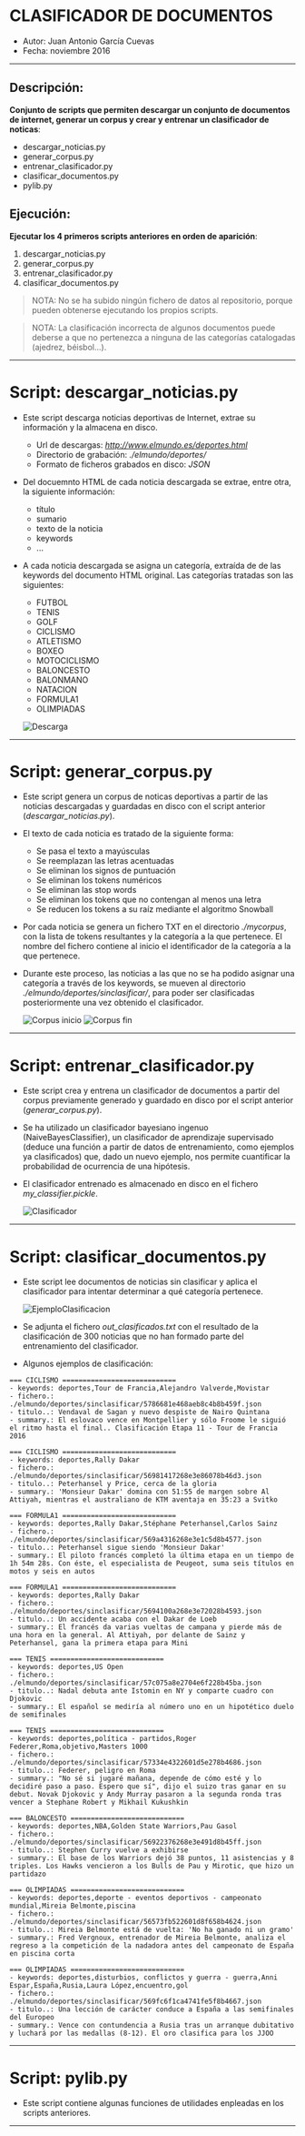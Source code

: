 # CLASIFICADOR DE DOCUMENTOS
- Autor: Juan Antonio García Cuevas
- Fecha: noviembre 2016
***

## Descripción:
**Conjunto de scripts que permiten descargar un conjunto de documentos de internet, generar un corpus y crear y entrenar un clasificador de noticas**:

- descargar_noticias.py
- generar_corpus.py
- entrenar_clasificador.py
- clasificar_documentos.py
- pylib.py

## Ejecución:
**Ejecutar los 4 primeros scripts anteriores en orden de aparición**:

1. descargar_noticias.py
2. generar_corpus.py
3. entrenar_clasificador.py
4. clasificar_documentos.py

> NOTA: No se ha subido ningún fichero de datos al repositorio, porque pueden obtenerse ejecutando los propios scripts.

> NOTA: La clasificación incorrecta de algunos documentos puede deberse a que no pertenezca a ninguna de las categorías catalogadas (ajedrez, béisbol...).


***
# Script: descargar_noticias.py

- Este script descarga noticias deportivas de Internet, extrae su información y la almacena en disco.
    - Url de descargas: _http://www.elmundo.es/deportes.html_
    - Directorio de grabación: _./elmundo/deportes/_
    - Formato de ficheros grabados en disco: _JSON_

- Del docuemnto HTML de cada noticia descargada se extrae, entre otra, la siguiente información:
    - título
    - sumario
    - texto de la noticia
    - keywords
    - ...

- A cada noticia descargada se asigna un categoría, extraída de de las keywords del documento HTML original. Las categorías tratadas son las siguientes:
    - FUTBOL
    - TENIS
    - GOLF
    - CICLISMO
    - ATLETISMO
    - BOXEO
    - MOTOCICLISMO
    - BALONCESTO
    - BALONMANO
    - NATACION
    - FORMULA1
    - OLIMPIADAS

    ![Descarga](images/descarga.png)

***
# Script: generar_corpus.py

- Este script genera un corpus de noticas deportivas a partir de las noticias descargadas y guardadas en disco con el script anterior (_descargar_noticias.py_).

- El texto de cada noticia es tratado de la siguiente forma:
    - Se pasa el texto a mayúsculas
    - Se reemplazan las letras acentuadas
    - Se eliminan los signos de puntuación
    - Se eliminan los tokens numéricos
    - Se eliminan las stop words
    - Se eliminan los tokens que no contengan al menos una letra
    - Se reducen los tokens a su raíz mediante el algoritmo Snowball

- Por cada noticia se genera un fichero TXT en el directorio _./mycorpus_, con la lista de tokens resultantes y la categoría a la que pertenece. El nombre del fichero contiene al inicio el identificador de la categoría a la que pertenece.

- Durante este proceso, las noticias a las que no se ha podido asignar una categoría a través de los keywords, se mueven al directorio _./elmundo/deportes/sinclasificar/_, para poder ser clasificadas posteriormente una vez obtenido el clasificador.

    ![Corpus inicio](images/corpus1.png)
    ![Corpus fin](images/corpus2.png)

***
# Script: entrenar_clasificador.py

- Este script crea y entrena un clasificador de documentos a partir del corpus previamente generado y guardado en disco por el script anterior (_generar_corpus.py_).

- Se ha utilizado un clasificador bayesiano ingenuo (NaiveBayesClassifier), un clasificador de aprendizaje supervisado (deduce una función a partir de datos de entrenamiento, como ejemplos ya clasificados) que, dado un nuevo ejemplo, nos permite cuantificar la probabilidad de ocurrencia de una hipótesis.

- El clasificador entrenado es almacenado en disco en el fichero _my_classifier.pickle_.

    ![Clasificador](images/clasificador.png)

***
# Script: clasificar_documentos.py

- Este script lee documentos de noticias sin clasificar y aplica el clasificador para intentar determinar a qué categoría pertenece.

    ![EjemploClasificacion](images/ejemplo_clasificacion.png)

- Se adjunta el fichero _out_clasificados.txt_ con el resultado de la clasificación de 300 noticias que no han formado parte del entrenamiento del clasificador.


- Algunos ejemplos de clasificación:

```
=== CICLISMO ============================
- keywords: deportes,Tour de Francia,Alejandro Valverde,Movistar
- fichero.: ./elmundo/deportes/sinclasificar/5786681e468aeb8c4b8b459f.json
- titulo..: Vendaval de Sagan y nuevo despiste de Nairo Quintana
- summary.: El eslovaco vence en Montpellier y sólo Froome le siguió el ritmo hasta el final.. Clasificación Etapa 11 - Tour de Francia 2016

=== CICLISMO ============================
- keywords: deportes,Rally Dakar
- fichero.: ./elmundo/deportes/sinclasificar/56981417268e3e86078b46d3.json
- titulo..: Peterhansel y Price, cerca de la gloria
- summary.: 'Monsieur Dakar' domina con 51:55 de margen sobre Al Attiyah, mientras el australiano de KTM aventaja en 35:23 a Svitko

=== FORMULA1 ============================
- keywords: deportes,Rally Dakar,Stéphane Peterhansel,Carlos Sainz
- fichero.: ./elmundo/deportes/sinclasificar/569a4316268e3e1c5d8b4577.json
- titulo..: Peterhansel sigue siendo 'Monsieur Dakar'
- summary.: El piloto francés completó la última etapa en un tiempo de 1h 54m 28s. Con éste, el especialista de Peugeot, suma seis títulos en motos y seis en autos

=== FORMULA1 ============================
- keywords: deportes,Rally Dakar
- fichero.: ./elmundo/deportes/sinclasificar/5694100a268e3e72028b4593.json
- titulo..: Un accidente acaba con el Dakar de Loeb
- summary.: El francés da varias vueltas de campana y pierde más de una hora en la general. Al Attiyah, por delante de Sainz y Peterhansel, gana la primera etapa para Mini

=== TENIS ============================
- keywords: deportes,US Open
- fichero.: ./elmundo/deportes/sinclasificar/57c075a8e2704e6f228b45ba.json
- titulo..: Nadal debuta ante Istomin en NY y comparte cuadro con Djokovic
- summary.: El español se mediría al número uno en un hipotético duelo de semifinales

=== TENIS ============================
- keywords: deportes,política - partidos,Roger Federer,Roma,objetivo,Masters 1000
- fichero.: ./elmundo/deportes/sinclasificar/57334e4322601d5e278b4686.json
- titulo..: Federer, peligro en Roma
- summary.: "No sé si jugaré mañana, depende de cómo esté y lo decidiré paso a paso. Espero que sí", dijo el suizo tras ganar en su debut. Novak Djokovic y Andy Murray pasaron a la segunda ronda tras vencer a Stephane Robert y Mikhail Kukushkin

=== BALONCESTO ============================
- keywords: deportes,NBA,Golden State Warriors,Pau Gasol
- fichero.: ./elmundo/deportes/sinclasificar/56922376268e3e491d8b45ff.json
- titulo..: Stephen Curry vuelve a exhibirse
- summary.: El base de los Warriors dejó 38 puntos, 11 asistencias y 8 triples. Los Hawks vencieron a los Bulls de Pau y Mirotic, que hizo un partidazo

=== OLIMPIADAS ============================
- keywords: deportes,deporte - eventos deportivos - campeonato mundial,Mireia Belmonte,piscina
- fichero.: ./elmundo/deportes/sinclasificar/56573fb522601d8f658b4624.json
- titulo..: Mireia Belmonte está de vuelta: 'No ha ganado ni un gramo'
- summary.: Fred Vergnoux, entrenador de Mireia Belmonte, analiza el regreso a la competición de la nadadora antes del campeonato de España en piscina corta

=== OLIMPIADAS ============================
- keywords: deportes,disturbios, conflictos y guerra - guerra,Anni Espar,España,Rusia,Laura López,encuentro,gol
- fichero.: ./elmundo/deportes/sinclasificar/569fc6f1ca4741fe5f8b4667.json
- titulo..: Una lección de carácter conduce a España a las semifinales del Europeo
- summary.: Vence con contundencia a Rusia tras un arranque dubitativo y luchará por las medallas (8-12). El oro clasifica para los JJOO

```

***
# Script: pylib.py

- Este script contiene algunas funciones de utilidades enpleadas en los scripts anteriores.

***
